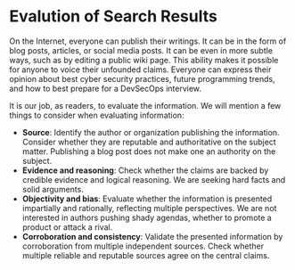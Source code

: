 

# Evalution of Search Results
On the Internet, everyone can publish their writings. It can be in the form of blog posts, articles, or social media posts. It can be even in more subtle ways, such as by editing a public wiki page. This ability makes it possible for anyone to voice their unfounded claims. Everyone can express their opinion about best cyber security practices, future programming trends, and how to best prepare for a DevSecOps interview.

It is our job, as readers, to evaluate the information. We will mention a few things to consider when evaluating information:

- **Source**: Identify the author or organization publishing the information. Consider whether they are reputable and authoritative on the subject matter. Publishing a blog post does not make one an authority on the subject.
- **Evidence and reasoning**: Check whether the claims are backed by credible evidence and logical reasoning. We are seeking hard facts and solid arguments.
- **Objectivity and bias**: Evaluate whether the information is presented impartially and rationally, reflecting multiple perspectives. We are not interested in authors pushing shady agendas, whether to promote a product or attack a rival.
- **Corroboration and consistency**: Validate the presented information by corroboration from multiple independent sources. Check whether multiple reliable and reputable sources agree on the central claims.